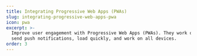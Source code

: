 ```yaml
---
title: Integrating Progressive Web Apps (PWAs)
slug: integrating-progressive-web-apps-pwa
icon: pwa
excerpt: >-
  Improve user engagement with Progressive Web Apps (PWAs). They work offline,
  send push notifications, load quickly, and work on all devices.
order: 3
---
```


